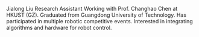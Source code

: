 Jialong Liu Research Assistant Working with Prof. Changhao Chen at HKUST (GZ). Graduated from Guangdong University of Technology. Has participated in multiple robotic competitive events. Interested in integrating algorithms and hardware for robot control. 

